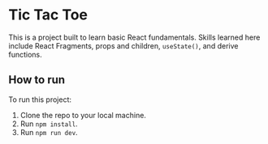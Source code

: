 # Tic Tac Toe

This is a project built to learn basic React fundamentals.
Skills learned here include React Fragments, props and children, `useState()`, and derive functions.

## How to run

To run this project:

1. Clone the repo to your local machine.
2. Run `npm install`.
3. Run `npm run dev`.

